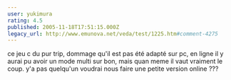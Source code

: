 ```yaml
---
user: yukimura
rating: 4.5
published: 2005-11-18T17:51:15.000Z
legacy_url: http://www.emunova.net/veda/test/1225.htm#comment-4275
---
```

ce jeu c du pur trip, dommage qu'il est pas été adapté sur pc, en ligne il y aurai pu avoir un mode multi sur bon, mais quan meme il vaut vraiment le coup. y'a pas quelqu'un voudrai nous faire une petite version online ???